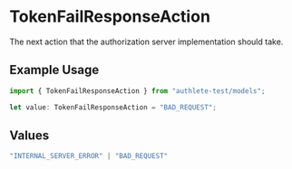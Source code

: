 # TokenFailResponseAction

The next action that the authorization server implementation should take.

## Example Usage

```typescript
import { TokenFailResponseAction } from "authlete-test/models";

let value: TokenFailResponseAction = "BAD_REQUEST";
```

## Values

```typescript
"INTERNAL_SERVER_ERROR" | "BAD_REQUEST"
```
